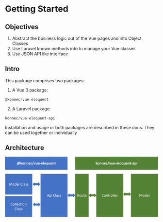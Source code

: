 # Getting Started

## Objectives

1. Abstract the business logic out of the Vue pages and into Object Classes
2. Use Laravel known methods into to manage your Vue classes
3. Use JSON API like interface

## Intro

This package comprises two packages:
1. A Vue 3 package:
```js
@konnec/vue-eloquent
```
2. A Laravel package:
```js
konnec/vue-eloquent-api
```

Installation and usage or both packages are described in these docs. They can be used together or individually

## Architecture

![Architecture](./public/architecture.png)
